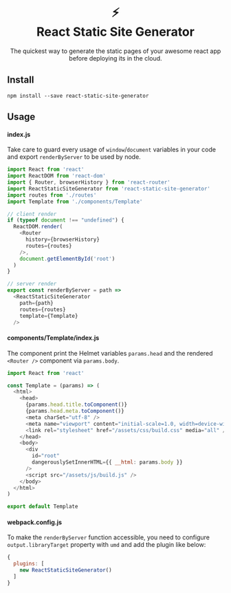 <div align="center">
<h1>⚡️<br/>React Static Site Generator</h1>
The quickest way to generate the static pages of your awesome react app before deploying its in the cloud.
</div>

## Install
```
npm install --save react-static-site-generator
```

## Usage
#### index.js
Take care to guard every usage of ```window```/```document``` variables in your code and export ```renderByServer``` to be used by node.
```js
import React from 'react'
import ReactDOM from 'react-dom'
import { Router, browserHistory } from 'react-router'
import ReactStaticSiteGenerator from 'react-static-site-generator'
import routes from './routes'
import Template from './components/Template'

// client render
if (typeof document !== "undefined") {
  ReactDOM.render(
    <Router
      history={browserHistory}
      routes={routes}
    />,
    document.getElementById('root')
  )
}

// server render
export const renderByServer = path =>
  <ReactStaticSiteGenerator
    path={path}
    routes={routes}
    template={Template}
  />
```

#### components/Template/index.js
The component print the Helmet variables ```params.head``` and the rendered ```<Router />``` component via ```params.body```.
```js
import React from 'react'

const Template = (params) => (
  <html>
    <head>
      {params.head.title.toComponent()}
      {params.head.meta.toComponent()}
      <meta charSet="utf-8" />
      <meta name="viewport" content="initial-scale=1.0, width=device-width, user-scalable=no" />
      <link rel="stylesheet" href="/assets/css/build.css" media="all" />
    </head>
    <body>
      <div
        id="root"
        dangerouslySetInnerHTML={{ __html: params.body }}
      />
      <script src="/assets/js/build.js" />
    </body>
  </html>
)

export default Template
```

#### webpack.config.js
To make the ```renderByServer``` function accessible, you need to configure ```output.libraryTarget``` property with ```umd``` and add the plugin like below:

```js
{
  plugins: [
    new ReactStaticSiteGenerator()
  ]
}
```
